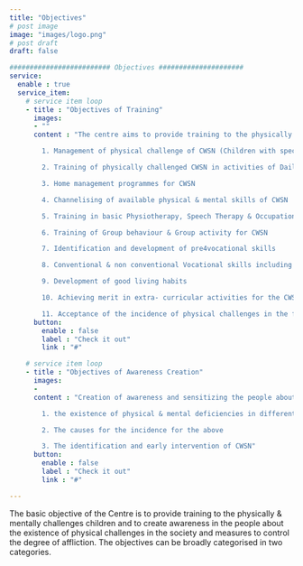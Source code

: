 ```yaml
---
title: "Objectives"
# post image
image: "images/logo.png"
# post draft
draft: false

######################### Objectives #####################
service:
  enable : true
  service_item:
    # service item loop
    - title : "Objectives of Training"
      images:
      - ""
      content : "The centre aims to provide training to the physically & mentally challenged children and/ or their caregivers in –

        1. Management of physical challenge of CWSN (Children with special Needs)

        2. Training of physically challenged CWSN in activities of Daily living(ADL)

        3. Home management programmes for CWSN

        4. Channelising of available physical & mental skills of CWSN

        5. Training in basic Physiotherapy, Speech Therapy & Occupational Therapy as applicable to CWSN

        6. Training of Group behaviour & Group activity for CWSN

        7. Identification and development of pre4vocational skills

        8. Conventional & non conventional Vocational skills including the use of computers

        9. Development of good living habits

        10. Achieving merit in extra- curricular activities for the CWSN

        11. Acceptance of the incidence of physical challenges in the family."
      button:
        enable : false
        label : "Check it out"
        link : "#"

    # service item loop
    - title : "Objectives of Awareness Creation"
      images:
      -
      content : "Creation of awareness and sensitizing the people about

        1. the existence of physical & mental deficiencies in different age group of the society

        2. The causes for the incidence for the above

        3. The identification and early intervention of CWSN"
      button:
        enable : false
        label : "Check it out"
        link : "#"

---
```


The basic objective of the Centre is to provide training to the physically & mentally challenges children and to create awareness in the people about the existence of physical challenges in the society and measures to control the degree of affliction. The objectives can be broadly categorised in two categories.
